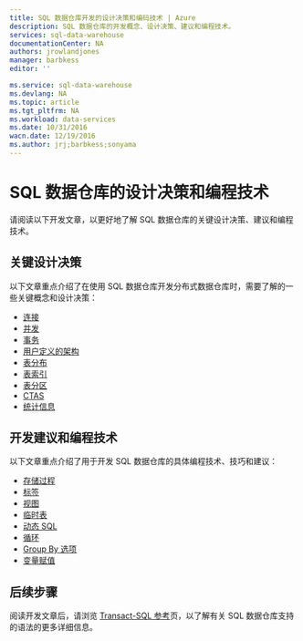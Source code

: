 ```yaml
---
title: SQL 数据仓库开发的设计决策和编码技术 | Azure
description: SQL 数据仓库的开发概念、设计决策、建议和编程技术。
services: sql-data-warehouse
documentationCenter: NA
authors: jrowlandjones
manager: barbkess
editor: ''

ms.service: sql-data-warehouse
ms.devlang: NA
ms.topic: article
ms.tgt_pltfrm: NA
ms.workload: data-services
ms.date: 10/31/2016
wacn.date: 12/19/2016
ms.author: jrj;barbkess;sonyama
---
```


# SQL 数据仓库的设计决策和编程技术
请阅读以下开发文章，以更好地了解 SQL 数据仓库的关键设计决策、建议和编程技术。

## 关键设计决策
以下文章重点介绍了在使用 SQL 数据仓库开发分布式数据仓库时，需要了解的一些关键概念和设计决策：

- [连接][]
- [并发][]
- [事务][]
- [用户定义的架构][]
- [表分布][]
- [表索引][]
- [表分区][]
- [CTAS][]
- [统计信息][]

## 开发建议和编程技术
以下文章重点介绍了用于开发 SQL 数据仓库的具体编程技术、技巧和建议：

- [存储过程][]
- [标签][]
- [视图][]
- [临时表][]
- [动态 SQL][]
- [循环][]
- [Group By 选项][]
- [变量赋值][]

## 后续步骤
阅读开发文章后，请浏览 [Transact-SQL 参考][]页，以了解有关 SQL 数据仓库支持的语法的更多详细信息。

<!--Image references-->

<!--Article references-->
[并发]: ./sql-data-warehouse-develop-concurrency.md
[连接]: ./sql-data-warehouse-connect-overview.md
[CTAS]: ./sql-data-warehouse-develop-ctas.md
[动态 SQL]: ./sql-data-warehouse-develop-dynamic-sql.md
[Group By 选项]: ./sql-data-warehouse-develop-group-by-options.md
[标签]: ./sql-data-warehouse-develop-label.md
[循环]: ./sql-data-warehouse-develop-loops.md
[统计信息]: ./sql-data-warehouse-tables-statistics.md
[存储过程]: ./sql-data-warehouse-reference-tsql-statements.md
[表分布]: ./sql-data-warehouse-tables-statistics.md
[表索引]: ./sql-data-warehouse-tables-overview.md
[表分区]: ./sql-data-warehouse-tables-partition.md
[临时表]: ./sql-data-warehouse-tables-temporary.md
[事务]: ./sql-data-warehouse-develop-transactions.md
[用户定义的架构]: ./sql-data-warehouse-develop-user-defined-schemas.md
[变量赋值]: ./sql-data-warehouse-develop-variable-assignment.md
[视图]: ./sql-data-warehouse-develop-views.md
[Transact-SQL 参考]: ./sql-data-warehouse-overview-reference.md

<!--MSDN references-->
[renaming objects]: https://msdn.microsoft.com/zh-cn/library/mt631611.aspx

<!--Other Web references-->

<!---HONumber=Mooncake_1212_2016-->